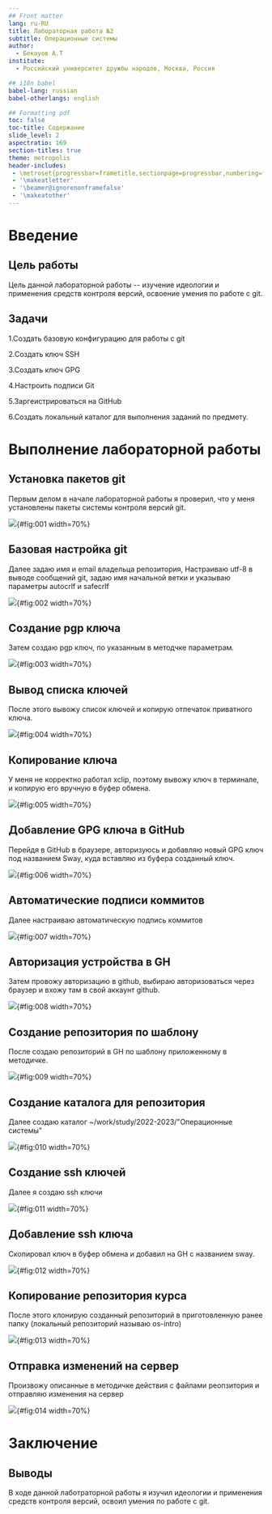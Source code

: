 ```yaml
---
## Front matter
lang: ru-RU
title: Лабораторная работа №2
subtitle: Операционные системы
author:
  - Бекауов А.Т
institute:
  - Российский университет дружбы народов, Москва, Россия

## i18n babel
babel-lang: russian
babel-otherlangs: english

## Formatting pdf
toc: false
toc-title: Содержание
slide_level: 2
aspectratio: 169
section-titles: true
theme: metropolis
header-includes:
 - \metroset{progressbar=frametitle,sectionpage=progressbar,numbering=fraction}
 - '\makeatletter'
 - '\beamer@ignorenonframefalse'
 - '\makeatother'
---
```


# Введение

## Цель работы

Цель данной лабораторной работы -- изучение идеологии и применения средств контроля версий, освоение умения по работе с git.

## Задачи

1.Создать базовую конфигурацию для работы с git

2.Создать ключ SSH

3.Создать ключ GPG

4.Настроить подписи Git

5.Заргеистрироваться на GitHub

6.Создать локальный каталог для выполнения заданий по предмету.


# Выполнение лабораторной работы

## Установка пакетов git

Первым делом в начале лабораторной работы я проверил, что у меня установлены пакеты системы контроля версий git.

![](image/1.png){#fig:001 width=70%}

## Базовая настройка git

Далее задаю имя и email владельца репозитория, Настраиваю utf-8 в выводе сообщений git, задаю имя начальной ветки и указываю параметры autocrlf и safecrlf 

![](image/2.png){#fig:002 width=70%}

## Создание pgp ключа

Затем создаю pgp ключ, по указанным в методчке параметрам.

![](image/3.png){#fig:003 width=70%}

## Вывод списка ключей

После этого вывожу список ключей и копирую отпечаток приватного ключа.

![](image/4.png){#fig:004 width=70%}

## Копирование ключа

У меня не корректно работал xclip, поэтому вывожу ключ в терминале, и копирую его вручную в буфер обмена.

![](image/5.png){#fig:005 width=70%}

## Добавление GPG ключа в GitHub

Перейдя в GitHub в браузере, авторизуюсь и добавляю новый GPG ключ под названием Sway, куда вставляю из буфера созданный ключ. 

![](image/6.png){#fig:006 width=70%}

## Автоматические подписи коммитов

Далее настраиваю автоматическую подпись коммитов

![](image/7.png){#fig:007 width=70%}

## Авторизация устройства в GH

Затем провожу авторизацию в github, выбираю авторизоваться через браузер и  вхожу там в свой аккаунт github.

![](image/8.png){#fig:008 width=70%}

## Создание репозитория по шаблону

После создаю репозиторий в GH по шаблону приложенному в методичке.

![](image/9.png){#fig:009 width=70%}

## Создание каталога для репозитория

Далее создаю каталог ~/work/study/2022-2023/"Операционные системы"

![](image/10.png){#fig:010 width=70%}

## Создание ssh ключей

Далее я создаю ssh ключи

![](image/11.png){#fig:011 width=70%}

## Добавление ssh ключа

Скопировал ключ в буфер обмена и добавил на GH c названием sway. 

![](image/12.png){#fig:012 width=70%}

## Копирование репозитория курса

После этого клонирую созданный репозиторий в приготовленную ранее папку (локальный репозиторий называю os-intro)

![](image/13.png){#fig:013 width=70%}

## Отправка изменений на сервер

Произвожу описанные в методичке действия с файлами реопзитория и отправляю изменения на сервер

![](image/14.png){#fig:014 width=70%}

# Заключение

## Выводы

В ходе данной лаботраторной работы я изучил идеологии и применения средств контроля версий, освоил умения по работе с git.


